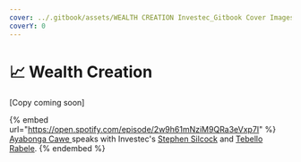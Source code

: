 ```yaml
---
cover: ../.gitbook/assets/WEALTH CREATION Investec_Gitbook Cover Images_V4-09.png
coverY: 0
---
```


# 📈 Wealth Creation

\[Copy coming soon]



{% embed url="https://open.spotify.com/episode/2w9h61mNziM9QRa3eVxp7I" %}
[Ayabonga Cawe ](https://www.linkedin.com/in/ayabonga-cawe-70942746/?originalSubdomain=za)speaks with Investec's [Stephen Silcock](https://www.linkedin.com/in/stephen-silcock-232a64216/?originalSubdomain=za) and [Tebello Rabele](https://www.linkedin.com/in/tebello-rabele-b4101b84/?originalSubdomain=za).
{% endembed %}
